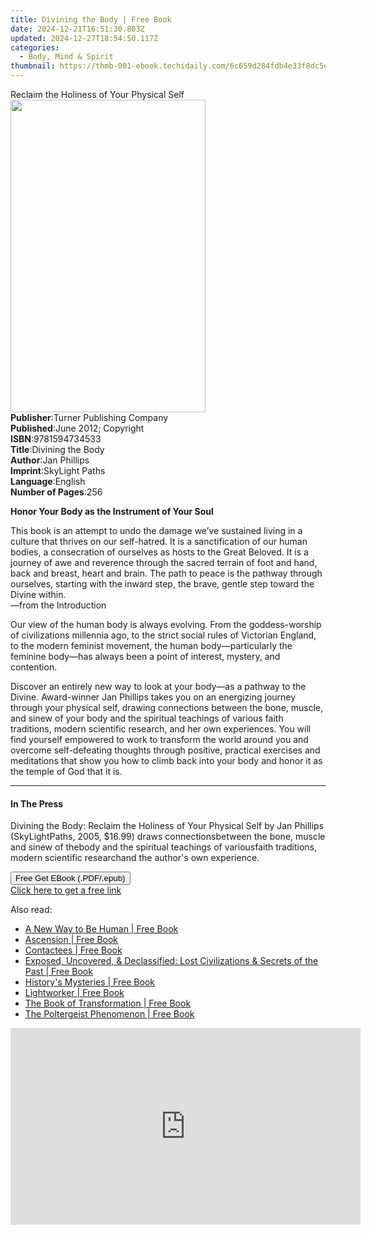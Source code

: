 ```yaml
---
title: Divining the Body | Free Book
date: 2024-12-21T16:51:30.803Z
updated: 2024-12-27T18:54:50.117Z
categories:
  - Body, Mind & Spirit
thumbnail: https://thmb-001-ebook.techidaily.com/6c659d284fdb4e33f8dc5e8cca85eae8705c48827e421fc065caf328d57d9a76.jpg
---
```

<main id="book-container">
  <div class="flex flex-col">
    <div class="book-brief flex-1 py-6 px-4 sm:p-6 md:py-10 md:px-8">
      <!-- brief-->
      <div class="book-brief-main">
        Reclaim the Holiness of Your Physical Self
      </div>
    </div>
    <div
      class="book-meta-info flex-1 grid gap-4 col-start-1 col-end-3 row-start-1 sm:mb-6 sm:grid-cols-4 lg:gap-6 lg:col-start-2 lg:row-end-6 lg:row-span-6 lg:mb-0"
    >
      <div
        class="book-meta-info-left place-content-center mt-4 p-4 text-sm leading-6 col-start-2 col-span-2 dark:text-slate-400"
      >
        <img
          class="w-full h-500 object-cover rounded-lg sm:h-255 sm:col-span-2 lg:col-span-full"
          src="https://img-001-ebook.techidaily.com/1a6fec659659cc8ea80a5dcd99de7b8633f813986993dd68b3903bd92af48684.jpg"
          alt=""
          width="312"
          height="500"
        />
      </div>
      <div
        class="book-meta-info-right mt-2 col-start-1 row-start-2 col-span-3 self-center"
      >
        <!-- meta data  -->
        <div class="flex flex-col px-4 md:px-8">
          <div class="flex-1">
            <strong>Publisher</strong>:<span class="px-2"
              >Turner Publishing Company</span
            >
          </div>
          <div class="flex-1">
            <strong>Published</strong>:<span class="px-2"
              >June 2012; Copyright</span
            >
          </div>
          <div class="flex-1">
            <strong>ISBN</strong>:<span class="px-2">9781594734533</span>
          </div>
          <div class="flex-1">
            <strong>Title</strong>:<span class="px-2">Divining the Body</span>
          </div>
          <div class="flex-1">
            <strong>Author</strong>:<span class="px-2">Jan Phillips</span>
          </div>
          <div class="flex-1">
            <strong>Imprint</strong>:<span class="px-2">SkyLight Paths</span>
          </div>
          <div class="flex-1">
            <strong>Language</strong>:<span class="px-2">English</span>
          </div>
          <div class="flex-1">
            <strong>Number of Pages</strong>:<span class="px-2">256</span>
          </div>
        </div>
      </div>
    </div>
    <div class="book-description flex-1 py-6 px-4 sm:p-6 md:py-10 md:px-8">
      <div class="book-description-main">
        <div accordion-content="" id="description">
          <p><b>Honor Your Body as the Instrument of Your Soul</b></p>
          <p>
            This book is an attempt to undo the damage we’ve sustained living in
            a culture that thrives on our self-hatred. It is a sanctification of
            our human bodies, a consecration of ourselves as hosts to the Great
            Beloved. It is a journey of awe and reverence through the sacred
            terrain of foot and hand, back and breast, heart and brain. The path
            to peace is the pathway through ourselves, starting with the inward
            step, the brave, gentle step toward the Divine within. <br />
            —from the Introduction
          </p>
          <p>
            Our view of the human body is always evolving. From the
            goddess-worship of civilizations millennia ago, to the strict social
            rules of Victorian England, to the modern feminist movement, the
            human body—particularly the feminine body—has always been a point of
            interest, mystery, and contention.
          </p>
          <p>
            Discover an entirely new way to look at your body—as a pathway to
            the Divine. Award-winner Jan Phillips takes you on an energizing
            journey through your physical self, drawing connections between the
            bone, muscle, and sinew of your body and the spiritual teachings of
            various faith traditions, modern scientific research, and her own
            experiences. You will find yourself empowered to work to transform
            the world around you and overcome self-defeating thoughts through
            positive, practical exercises and meditations that show you how to
            climb back into your body and honor it as the temple of God that it
            is.
          </p>
        </div>
        <div class="accordion-fader"></div>
      </div>
    </div>
    <div class="book-excerpts flex-1 py-6 px-4 sm:p-6 md:py-10 md:px-8">
      <!-- excerpts-->
      <div class="book-excerpts-main">
        <hr />
        <h4 class="placeholder placeholder-heading">
          <span>In The Press</span>
        </h4>
        <p>
          Divining the Body: Reclaim the Holiness of Your Physical Self by Jan
          Phillips (SkyLightPaths, 2005, $16.99) draws connectionsbetween the
          bone, muscle and sinew of thebody and the spiritual teachings of
          variousfaith traditions, modern scientific researchand the author's
          own experience.
        </p>
      </div>
    </div>
    <div
      class="book-about-author flex-1 py-6 px-4 sm:p-6 md:py-10 md:px-8"
    ></div>
    <div class="book-free-get flex-1 py-6 px-4 sm:p-6 md:py-10 md:px-8">
      <button
        id="btn-free-get"
        class="bg-blue-500 hover:bg-blue-700 text-white font-bold py-2 px-4 rounded"
      >
        Free Get EBook (.PDF/.epub)
      </button>
      <div id="countdown-display" class="px-2 text-lg mt-2"></div>
      <a
        id="free-link"
        class="hidden bg-blue-500 hover:bg-blue-700 text-white font-bold py-2 px-4 rounded"
        href="https://www.ebooks.com/en-us/book/96499241/divining-the-body/jan-phillips/"
        target="_blank"
        >Click here to get a free link</a
      >
    </div>
    <script>
      let countdownTime = 0;
      let countdownInterval = null;
      document
        .getElementById('btn-free-get')
        .addEventListener('click', startCountdown);
      function startCountdown() {
        countdownTime = new Date().getTime() + 60000 * 3;
        countdownInterval = setInterval(updateCountdown, 1000);
        document.getElementById('btn-free-get').disabled = true;
        document
          .getElementById('btn-free-get')
          .classList.add('bg-gray-500', 'cursor-not-allowed');
      }
      function updateCountdown() {
        let currentTime = new Date().getTime();
        let timeLeft = countdownTime - currentTime;
        let secondsLeft = Math.floor(timeLeft / 1000);
        document.getElementById('countdown-display').innerHTML =
          `Remaining time: ${secondsLeft} seconds.`;
        if (secondsLeft <= 0) {
          clearInterval(countdownInterval);
          document.getElementById('btn-free-get').classList.add('hidden');
          document.getElementById('free-link').classList.remove('hidden');
          document.getElementById('countdown-display').innerHTML = '';
        }
      }
    </script>
  </div>
</main>

<ins class="adsbygoogle"
      style="display:block"
      data-ad-client="ca-pub-7571918770474297"
      data-ad-slot="8358498916"
      data-ad-format="auto"
      data-full-width-responsive="true"></ins>
    

<span class="atpl-alsoreadstyle">Also read:</span>
<div><ul>
<li><a href="https://novels-ebooks.techidaily.com/138621334-9781601636003-a-new-way-to-be-human/"><u>A New Way to Be Human | Free Book</u></a></li>
<li><a href="https://novels-ebooks.techidaily.com/138621336-9781601637543-ascension/"><u>Ascension | Free Book</u></a></li>
<li><a href="https://novels-ebooks.techidaily.com/138621343-9781601637574-contactees/"><u>Contactees | Free Book</u></a></li>
<li><a href="https://novels-ebooks.techidaily.com/138621329-9781601636300-exposed-uncovered-declassified-lost-civilizations-secrets-of-the-past/"><u>Exposed, Uncovered, & Declassified: Lost Civilizations & Secrets of the Past | Free Book</u></a></li>
<li><a href="https://novels-ebooks.techidaily.com/138621344-9781601637321-historys-mysteries/"><u>History's Mysteries | Free Book</u></a></li>
<li><a href="https://novels-ebooks.techidaily.com/138621331-9781601636386-lightworker/"><u>Lightworker | Free Book</u></a></li>
<li><a href="https://novels-ebooks.techidaily.com/138621325-9781601635983-the-book-of-transformation/"><u>The Book of Transformation | Free Book</u></a></li>
<li><a href="https://novels-ebooks.techidaily.com/138621328-9781601636805-the-poltergeist-phenomenon/"><u>The Poltergeist Phenomenon | Free Book</u></a></li>
</ul></div>

<!-- affiliate ads begin -->
<iframe width="560" height="315" src="https://www.youtube.com/embed/yr0yS_Ywrjs?si=QxzYiX1KmUaExmlo" title="YouTube video player" frameborder="0" allow="accelerometer; autoplay; clipboard-write; encrypted-media; gyroscope; picture-in-picture; web-share" referrerpolicy="strict-origin-when-cross-origin" allowfullscreen></iframe>
<!-- affiliate ads end -->

